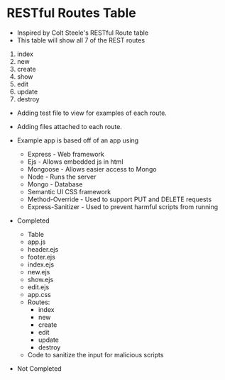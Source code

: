 # RESTful Routes Table

- Inspired by Colt Steele's RESTful Route table
- This table will show all 7 of the REST routes
1. index
2. new
3. create
4. show
5. edit
6. update
7. destroy

- Adding test file to view for examples of each route.
- Adding files attached to each route.
- Example app is based off of an app using
  * Express - Web framework
  * Ejs - Allows embedded js in html
  * Mongoose - Allows easier access to Mongo
  * Node - Runs the server
  * Mongo - Database
  * Semantic UI CSS framework
  * Method-Override - Used to support PUT and DELETE requests
  * Express-Sanitizer - Used to prevent harmful scripts from running  

- Completed
  * Table
  * app.js
  * header.ejs
  * footer.ejs
  * index.ejs
  * new.ejs
  * show.ejs
  * edit.ejs
  * app.css
  * Routes:
    * index
    * new
    * create
    * edit
    * update
    * destroy
  * Code to sanitize the input for malicious scripts
 
- Not Completed  
  